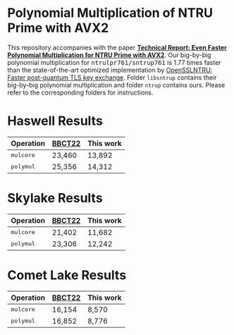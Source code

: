 
# Polynomial Multiplication of NTRU Prime with AVX2

This repository accompanies with the paper [**Technical Report: Even Faster Polynomial Multiplication for NTRU Prime with AVX2**](https://eprint.iacr.org/2023/604).
Our big-by-big polynomial multiplication for <tt>ntrulpr761/sntrup761</tt> is 1.77 times faster than the state-of-the-art optimized implementation by
[OpenSSLNTRU: Faster post-quantum TLS key exchange](https://www.usenix.org/conference/usenixsecurity22/presentation/bernstein).
Folder ``libsntrup`` contains their big-by-big polynomial multiplication and folder ``ntrup`` contains ours.
Please refer to the corresponding folders for instructions.

# Haswell Results

| Operation | [BBCT22](https://www.usenix.org/conference/usenixsecurity22/presentation/bernstein) | This work |
| ------ | -------------- | ----------------------- |
| <tt>mulcore</tt> | 23,460 | 13,892 |
| <tt>polymul</tt> | 25,356 | 14,312 |

# Skylake Results

| Operation | [BBCT22](https://www.usenix.org/conference/usenixsecurity22/presentation/bernstein) | This work |
| ------ | -------------- | ----------------------- |
| <tt>mulcore</tt> | 21,402 | 11,682 |
| <tt>polymul</tt> | 23,306 | 12,242 |

# Comet Lake Results

| Operation | [BBCT22](https://www.usenix.org/conference/usenixsecurity22/presentation/bernstein) | This work |
| ------ | -------------- | ----------------------- |
| <tt>mulcore</tt> | 16,154 | 8,570 |
| <tt>polymul</tt> | 16,852 | 8,776 |

